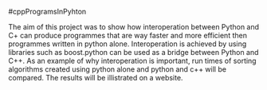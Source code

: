 #cppProgramsInPyhton

The aim of this project was to show how interoperation between Python and C+ can produce programmes that are way faster and more efficient then programmes written in python alone.
Interoperation is achieved by using libraries such as boost.python can be used as a bridge between Python and C++.
As an example of why interoperation is important, run times of sorting algorithms created using python alone and python and c++ will be compared. The results will be illistrated on a website.
